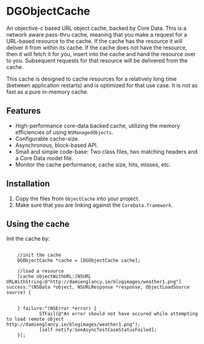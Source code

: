 DGObjectCache
=============

An objective-c based URL object cache, backed by Core Data. This is a network aware pass-thru cache, meaning that you make a request for a URL-based resource to the cache. If the cache has the resource it will deliver it from within its cache. If the cache does not have the resource, then it will fetch it for you, insert into the cache and hand the resource over to you. Subsequent requests for that resource will be delivered from the cache. 

This cache is designed to cache resources for a relatively long time (between application restarts) and is optimized for that use case. It is not as fast as a pure in-memory cache.

Features
--------

* High-performance core-data backed cache, utilizing the memory efficiencies of using `NSManagedObjects`.
* Configurable cache-size.
* Asynchronous, block-based API.
* Small and simple code-base: Two class files, two matching headers and a Core Data model file.
* Monitor the cache performance, cache size, hits, misses, etc.


Installation
------------

1. Copy the files from `ObjectCache` into your project.
2. Make sure that you are linking against the `CoreData.framework`.

Using the cache
---------------

Init the cache by:

```objc

    //init the cache
	DGObjectCache *cache = [DGObjectCache cache];
	
	//load a resource
	[cache objectWithURL:[NSURL URLWithString:@"http://damienglancy.ie/blogimages/weather1.png"] success:^(NSData *object, NSURLResponse *response, ObjectLoadSource source) {
	       
	        
	} failure:^(NSError *error) {
	        STFail(@"An error should not have occured while attempting to load remote object http://damienglancy.ie/blogimages/weather1.png");
	        [self notify:SenAsyncTestCaseStatusFailed];
	}];
	
```
